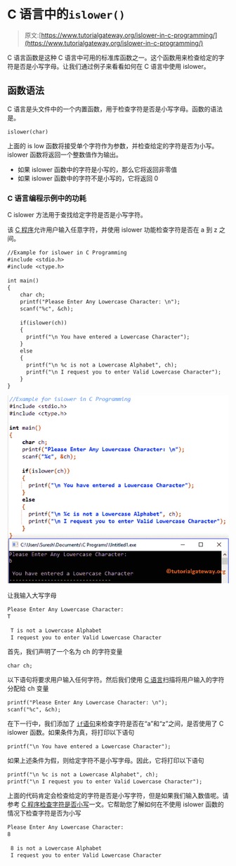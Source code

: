 # C 语言中的`islower()`

> 原文:[https://www.tutorialgateway.org/islower-in-c-programming/](https://www.tutorialgateway.org/islower-in-c-programming/)

C 语言函数是这种 C 语言中可用的标准库函数之一。这个函数用来检查给定的字符是否是小写字母。让我们通过例子来看看如何在 C 语言中使用 islower。

## 函数语法

C 语言是头文件中的一个内置函数，用于检查字符是否是小写字母。函数的语法是。

```
islower(char)
```

上面的 is low 函数将接受单个字符作为参数，并检查给定的字符是否为小写。islower 函数将返回一个整数值作为输出。

*   如果 islower 函数中的字符是小写的，那么它将返回非零值
*   如果 islower 函数中的字符不是小写的，它将返回 0

### C 语言编程示例中的功耗

C islower 方法用于查找给定字符是否是小写字符。

该 [C 程序](https://www.tutorialgateway.org/c-programming-examples/)允许用户输入任意字符，并使用 islower 功能检查字符是否在 a 到 z 之间。

```
//Example for islower in C Programming
#include <stdio.h>
#include <ctype.h>

int main()
{
    char ch;
    printf("Please Enter Any Lowercase Character: \n");
    scanf("%c", &ch);

    if(islower(ch))
    {
      printf("\n You have entered a Lowercase Character");         
    }
    else
    {
      printf("\n %c is not a Lowercase Alphabet", ch);
      printf("\n I request you to enter Valid Lowercase Character");	
    }
}
```

![islower in C Programming 1](img/8ba5d7168a5905dfc47d01ade5d3956e.png)

让我输入大写字母

```
Please Enter Any Lowercase Character: 
T

 T is not a Lowercase Alphabet
 I request you to enter Valid Lowercase Character
```

首先，我们声明了一个名为 ch 的字符变量

```
char ch;
```

以下语句将要求用户输入任何字符。然后我们使用 [C 语言](https://www.tutorialgateway.org/c-programming/)扫描将用户输入的字符分配给 ch 变量

```
printf("Please Enter Any Lowercase Character: \n");
scanf("%c", &ch);
```

在下一行中，我们添加了 [`if`语句](https://www.tutorialgateway.org/if-statement-in-c/)来检查字符是否在“a”和“z”之间，是否使用了 C islower 函数。如果条件为真，将打印以下语句

```
printf("\n You have entered a Lowercase Character");
```

如果上述条件为假，则给定字符不是小写字母。因此，它将打印以下语句

```
printf("\n %c is not a Lowercase Alphabet", ch);
printf("\n I request you to enter Valid Lowercase Character");
```

上面的代码肯定会检查给定的字符是否是小写字符，但是如果我们输入数值呢。请参考 [C 程序检查字符是否小写](https://www.tutorialgateway.org/c-program-to-check-whether-character-is-lowercase-or-not/)一文。它帮助您了解如何在不使用 islower 函数的情况下检查字符是否为小写

```
Please Enter Any Lowercase Character: 
8

 8 is not a Lowercase Alphabet
 I request you to enter Valid Lowercase Character
```
